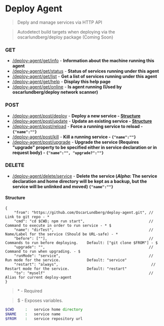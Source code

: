 # Deploy Agent

> Deply and manage services via HTTP API

> Autodetect build targets when deploying via the oscarlundberg/deploy package (Coming Soon)

### GET
- [/deploy-agent/get/info](/deploy-agent/get/info) - **Information about the machine running this agent**
- [/deploy-agent/get/status](/deploy-agent/get/status) - **Status of services running under this agent**
- [/deploy-agent/get/list](/deploy-agent/get/list) - **Get a list of services running under this agent**
- [/deploy-agent/get/help](/deploy-agent/get/help) - **Display this help page**
- [/deploy-agent/get/online](/deploy-agent/get/online) - **Is agent running (Used by oscarlundberg/deploy network scanner)**
### POST
- [/deploy-agent/post/deploy](/deploy-agent/post/deploy) - **Deploy a new service - [Structure](#structure)**
- [/deploy-agent/post/update](/deploy-agent/post/update) - **Update an existing service - [Structure](#structure)**
- [/deploy-agent/post/reload](/deploy-agent/post/reload) - **Force a running service to reload - `{"name":""}`**
- [/deploy-agent/post/kill](/deploy-agent/post/kill) - **Kill a running service - `{"name":""}`**
- [/deploy-agent/post/upgrade](/deploy-agent/post/upgrade) - **Upgrade the service (Requires "upgrade" property to be specified either in service declaration or in request body) - `{"name":"", "upgrade?":""}`**
### DELETE
- [/deploy-agent/delete/service](/deploy-agent/delete/service) - **Delete the service (*Alpha*: The service declaration and home directory will be kept as a backup, but the service will be unlinked and moved) `{"name":""}`**

#### Structure

```
{
    "from": "https://github.com/OscarLundberg/deploy-agent.git", // Link to git repo - *
    "cmd": "cd $CWD; npm run start",                             // Command to execute in order to run service - * $
    "name": "dirTest",                                           // Name/Label for the service (Should be URL-safe) - *
    "before": [""],                                              // Commands to run before deploying.    Default: ["git clone $FROM"] - $
    "upgrade": "",                                               // Command to run when upgrading. - $
    "runMode": "service",                                        // Run mode for the service.            Default: "service"
    "restart": "always",                                          // Restart mode for the service.        Default: "restart"
    "to": "myself"                                               // Alias for current deploy-agent
}
```

>\* - Required


> $ - Exposes variables.


```php
$CWD     :   service home directory
$NAME    :   service name
$FROM    :   service repository url
```